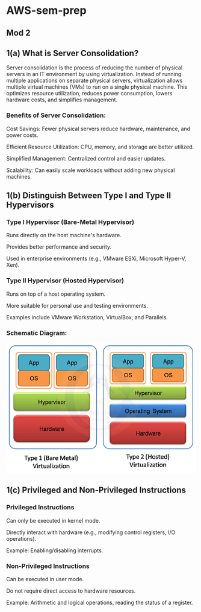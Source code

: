 # AWS-sem-prep

## Mod 2
## 1(a) What is Server Consolidation?

Server consolidation is the process of reducing the number of physical servers in an IT environment by using virtualization. Instead of running multiple applications on separate physical servers, virtualization allows multiple virtual machines (VMs) to run on a single physical machine. This optimizes resource utilization, reduces power consumption, lowers hardware costs, and simplifies management.

### Benefits of Server Consolidation:

Cost Savings: Fewer physical servers reduce hardware, maintenance, and power costs.

Efficient Resource Utilization: CPU, memory, and storage are better utilized.

Simplified Management: Centralized control and easier updates.

Scalability: Can easily scale workloads without adding new physical machines.


## 1(b) Distinguish Between Type I and Type II Hypervisors

### Type I Hypervisor (Bare-Metal Hypervisor)

Runs directly on the host machine's hardware.

Provides better performance and security.

Used in enterprise environments (e.g., VMware ESXi, Microsoft Hyper-V, Xen).

### Type II Hypervisor (Hosted Hypervisor)

Runs on top of a host operating system.

More suitable for personal use and testing environments.

Examples include VMware Workstation, VirtualBox, and Parallels.

### Schematic Diagram:

![alt text](https://github.com/aditya95-pixel/AWS-sem-prep/blob/main/type1type2hypervisor.png?raw=true)

## 1(c) Privileged and Non-Privileged Instructions

### Privileged Instructions

Can only be executed in kernel mode.

Directly interact with hardware (e.g., modifying control registers, I/O operations).

Example: Enabling/disabling interrupts.

### Non-Privileged Instructions

Can be executed in user mode.

Do not require direct access to hardware resources.

Example: Arithmetic and logical operations, reading the status of a register.

